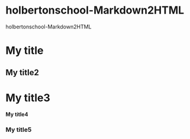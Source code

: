 # holbertonschool-Markdown2HTML
holbertonschool-Markdown2HTML
# My title
## My title2
# My title3
#### My title4
### My title5
